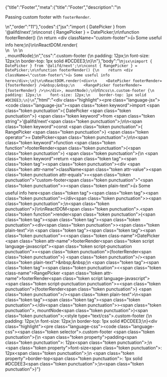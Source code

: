{"title":"Footer","meta":{"title":"Footer","description":"\n<p>Passing custom footer with <code>footerRender</code>.</p>\n","order":"11"},"codes":{"jsx":"import { DatePicker } from '@alifd/next';\n\nconst { RangePicker } = DatePicker;\n\nfunction footerRender() {\n    return <div className=\"custom-footer\">👍 Some useful info here</div>;\n}\n\nReactDOM.render(<div>\n    <DatePicker footerRender={footerRender} />&nbsp;&nbsp;\n    <RangePicker footerRender={footerRender} />\n</div>, mountNode);\n","css":".custom-footer {\n    padding: 12px;\n    font-size: 12px;\n    border-top: 1px solid #DCDEE3;\n}\n"},"body":"\n````jsx\nimport { DatePicker } from '@alifd/next';\n\nconst { RangePicker } = DatePicker;\n\nfunction footerRender() {\n    return <div className=\"custom-footer\">👍 Some useful info here</div>;\n}\n\nReactDOM.render(<div>\n    <DatePicker footerRender={footerRender} />&nbsp;&nbsp;\n    <RangePicker footerRender={footerRender} />\n</div>, mountNode);\n````\n\n````css\n.custom-footer {\n    padding: 12px;\n    font-size: 12px;\n    border-top: 1px solid #DCDEE3;\n}\n````","html":"<script>(function(){\"use strict\";\n\nvar _next = require(\"@alifd/next\");\n\nvar RangePicker = _next.DatePicker.RangePicker;\n\n\nfunction footerRender() {\n    return React.createElement(\n        \"div\",\n        { className: \"custom-footer\" },\n        \"\\uD83D\\uDC4D Some useful info here\"\n    );\n}\n\nReactDOM.render(React.createElement(\n    \"div\",\n    null,\n    React.createElement(_next.DatePicker, { footerRender: footerRender }),\n    \"\\xA0\\xA0\",\n    React.createElement(RangePicker, { footerRender: footerRender })\n), mountNode);})()</script><div class=\"highlight\"><pre class=\"language-jsx\"><code class=\"language-jsx\"><span class=\"token keyword\">import</span> <span class=\"token punctuation\">{</span> DatePicker <span class=\"token punctuation\">}</span> <span class=\"token keyword\">from</span> <span class=\"token string\">'@alifd/next'</span><span class=\"token punctuation\">;</span>\n\n<span class=\"token keyword\">const</span> <span class=\"token punctuation\">{</span> RangePicker <span class=\"token punctuation\">}</span> <span class=\"token operator\">=</span> DatePicker<span class=\"token punctuation\">;</span>\n\n<span class=\"token keyword\">function</span> <span class=\"token function\">footerRender</span><span class=\"token punctuation\">(</span><span class=\"token punctuation\">)</span> <span class=\"token punctuation\">{</span>\n    <span class=\"token keyword\">return</span> <span class=\"token tag\"><span class=\"token tag\"><span class=\"token punctuation\">&lt;</span>div</span> <span class=\"token attr-name\">className</span><span class=\"token attr-value\"><span class=\"token punctuation attr-equals\">=</span><span class=\"token punctuation\">\"</span>custom-footer<span class=\"token punctuation\">\"</span></span><span class=\"token punctuation\">></span></span><span class=\"token plain-text\">👍 Some useful info here</span><span class=\"token tag\"><span class=\"token tag\"><span class=\"token punctuation\">&lt;/</span>div</span><span class=\"token punctuation\">></span></span><span class=\"token punctuation\">;</span>\n<span class=\"token punctuation\">}</span>\n\nReactDOM<span class=\"token punctuation\">.</span><span class=\"token function\">render</span><span class=\"token punctuation\">(</span><span class=\"token tag\"><span class=\"token tag\"><span class=\"token punctuation\">&lt;</span>div</span><span class=\"token punctuation\">></span></span><span class=\"token plain-text\">\n    </span><span class=\"token tag\"><span class=\"token tag\"><span class=\"token punctuation\">&lt;</span><span class=\"token class-name\">DatePicker</span></span> <span class=\"token attr-name\">footerRender</span><span class=\"token script language-javascript\"><span class=\"token script-punctuation punctuation\">=</span><span class=\"token punctuation\">{</span>footerRender<span class=\"token punctuation\">}</span></span> <span class=\"token punctuation\">/></span></span><span class=\"token plain-text\">&amp;nbsp;&amp;nbsp;\n    </span><span class=\"token tag\"><span class=\"token tag\"><span class=\"token punctuation\">&lt;</span><span class=\"token class-name\">RangePicker</span></span> <span class=\"token attr-name\">footerRender</span><span class=\"token script language-javascript\"><span class=\"token script-punctuation punctuation\">=</span><span class=\"token punctuation\">{</span>footerRender<span class=\"token punctuation\">}</span></span> <span class=\"token punctuation\">/></span></span><span class=\"token plain-text\">\n</span><span class=\"token tag\"><span class=\"token tag\"><span class=\"token punctuation\">&lt;/</span>div</span><span class=\"token punctuation\">></span></span><span class=\"token punctuation\">,</span> mountNode<span class=\"token punctuation\">)</span><span class=\"token punctuation\">;</span></code></pre></div><style type=\"text/css\">.custom-footer {\n    padding: 12px;\n    font-size: 12px;\n    border-top: 1px solid #DCDEE3;\n}</style><div class=\"highlight\"><pre class=\"language-css\"><code class=\"language-css\"><span class=\"token selector\">.custom-footer</span> <span class=\"token punctuation\">{</span>\n    <span class=\"token property\">padding</span><span class=\"token punctuation\">:</span> 12px<span class=\"token punctuation\">;</span>\n    <span class=\"token property\">font-size</span><span class=\"token punctuation\">:</span> 12px<span class=\"token punctuation\">;</span>\n    <span class=\"token property\">border-top</span><span class=\"token punctuation\">:</span> 1px solid #DCDEE3<span class=\"token punctuation\">;</span>\n<span class=\"token punctuation\">}</span></code></pre></div>"}